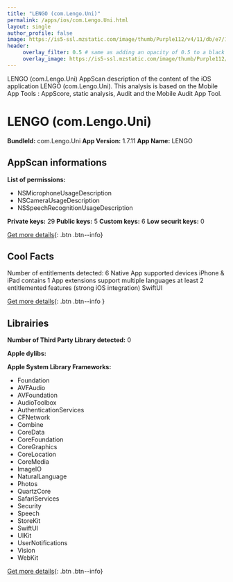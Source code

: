 ```yaml
---
title: "LENGO (com.Lengo.Uni)"
permalink: /apps/ios/com.Lengo.Uni.html
layout: single
author_profile: false
image: https://is5-ssl.mzstatic.com/image/thumb/Purple112/v4/11/db/e7/11dbe74f-741b-fbbe-bdf6-93b0f43f367f/AppIcon_Uni-0-1x_U007emarketing-0-7-0-85-220.png/512x512bb.jpg
header: 
     overlay_filter: 0.5 # same as adding an opacity of 0.5 to a black background
     overlay_image: https://is5-ssl.mzstatic.com/image/thumb/Purple112/v4/11/db/e7/11dbe74f-741b-fbbe-bdf6-93b0f43f367f/AppIcon_Uni-0-1x_U007emarketing-0-7-0-85-220.png/512x512bb.jpg
---
```

LENGO (com.Lengo.Uni) AppScan description of the content of the iOS application LENGO (com.Lengo.Uni). This analysis is based on the Mobile App Tools : AppScore, static analysis, Audit and the Mobile Audit App Tool.

# LENGO (com.Lengo.Uni)

**BundleId:** com.Lengo.Uni
**App Version:** 1.7.11
**App Name:** LENGO


## AppScan informations 

**List of permissions:** 
- NSMicrophoneUsageDescription
- NSCameraUsageDescription
- NSSpeechRecognitionUsageDescription
  
  
**Private keys:** 29
**Public keys:** 5
**Custom keys:** 6
**Low securit keys:** 0
  
[Get more details](/pricing.html){: .btn .btn--info}

## Cool Facts

Number of entitlements detected: 6
Native App
supported devices iPhone & iPad
contains 1 App extensions
support multiple languages
at least 2 entitlemented features (strong iOS integration)
SwiftUI
  
[Get more details](/pricing.html){: .btn .btn--info }

## Librairies 
**Number of Third Party Library detected:** 0


**Apple dylibs:**


**Apple System Library Frameworks:**
- Foundation
- AVFAudio
- AVFoundation
- AudioToolbox
- AuthenticationServices
- CFNetwork
- Combine
- CoreData
- CoreFoundation
- CoreGraphics
- CoreLocation
- CoreMedia
- ImageIO
- NaturalLanguage
- Photos
- QuartzCore
- SafariServices
- Security
- Speech
- StoreKit
- SwiftUI
- UIKit
- UserNotifications
- Vision
- WebKit


  
[Get more details](/pricing.html){: .btn .btn--info}

